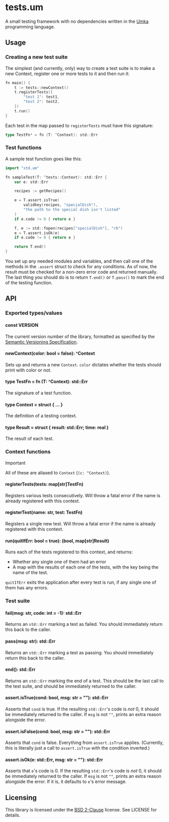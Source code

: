 # tests.um
A small testing framework with no dependencies written in
the [Umka](https://github.com/vtereshkov/umka-lang) programming language.

## Usage

### Creating a new test suite

The simplest (and currently, only) way to create a test suite is to make a new Context,
register one or more tests to it and then run it:

```go
fn main() {
    t := tests::newContext()
    t.registerTests({
        "test 1": test1,
        "test 2": test2,
    })
    t.run()
}
```

Each test in the map passed to `registerTests` must have this signature:
```go
type TestFn* = fn (T: ^Context): std::Err
```

### Test functions

A sample test function goes like this:

```go
import "std.um"

fn sampleTest(T: ^tests::Context): std::Err {
    var e: std::Err

    recipes := getRecipes()

    e = T.assert.isTrue(
        validkey(recipes, "specialDish"),
        "the path to the special dish isn't listed"
    )
    if e.code != 0 { return e }

    f, e := std::fopen(recipes["specialDish"], "rb")
    e = T.assert.isOk(e)
    if e.code != 0 { return e }

    return T.end()
}
```

You set up any needed modules and variables, and then call
one of the methods in the `.assert` struct to check for any conditions.
As of now, the result must be checked for a non-zero error code and returned manually.
The last thing you should do is to return `T.end()` or `T.pass()` to mark the end of the testing function.

## API

### Exported types/values

#### const VERSION

The current version number of the library, formatted as specified by the
[Semantic Versioning Specification](https://semver.org/).

#### newContext(color: bool = false): ^Context

Sets up and returns a new `Context`.
`color` dictates whether the tests should print with color or not.

#### type TestFn = fn (T: ^Context): std::Err

The signature of a test function.

#### type Context = struct { ... }

The definition of a testing context.

#### type Result = struct { result: std::Err; time: real }

The result of each test.

### Context functions

> [!IMPORTANT]
> All of these are aliased to `Context` (`(c: ^Context)`).

#### registerTests(tests: map[str]TestFn)

Registers various tests consecutively.
Will throw a fatal error if the name is already registered with this context.

#### registerTest(name: str, test: TestFn)

Registers a single new test.
Will throw a fatal error if the name is already registered with this context.

#### run(quitIfErr: bool = true): (bool, map[str]Result)

Runs each of the tests registered to this context, and returns:
- Whether any single one of them had an error
- A map with the results of each one of the tests, with the key being the name of the test.

`quitIfErr` exits the application after every test is run, if any single one of them has any errors.

### Test suite

#### fail(msg: str, code: int = -1): std::Err

Returns an `std::Err` marking a test as failed. You should immediately return this back to the caller.

#### pass(msg: str): std::Err

Returns an `std::Err` marking a test as passing. You should immediately return this back to the caller.

#### end(): std::Err

Returns an `std::Err` marking the end of a test. This should be the last call to the test suite, and should be immediately returned to the caller.

#### assert.isTrue(cond: bool, msg: str = ""): std::Err

Asserts that `cond` is true. If the resulting `std::Err`'s code is *not* 0, it should be immediately returned to the caller.
If `msg` is not `""`, prints an extra reason alongside the error.

#### assert.isFalse(cond: bool, msg: str = ""): std::Err

Asserts that `cond` is false. Everything from `assert.isTrue` applies.
(Currently, this is literally just a call to `assert.isTrue` with the condition inverted.)

#### assert.isOk(e: std::Err, msg: str = ""): std::Err

Asserts that `e`'s code is 0. If the resulting `std::Err`'s code is *not* 0, it should be immediately returned to the caller.
If `msg` is not `""`, prints an extra reason alongside the error. If it is, it defaults to `e`'s error message.

## Licensing

This library is licensed under the [BSD 2-Clause](./LICENSE) license. See LICENSE for details.
